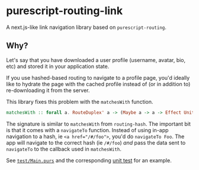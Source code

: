 # purescript-routing-link

A next.js-like link navigation library based on `purescript-routing`.

## Why?

Let's say that you have downloaded a user profile (username, avatar, bio, etc) and stored it in your application state.

If you use hashed-based routing to navigate to a profile page, you'd ideally like to hydrate the page with the cached profile instead of (or in addition to) re-downloading it from the server.

This library fixes this problem with the `matchesWith` function.

```purescript
matchesWith :: forall a. RouteDuplex' a -> (Maybe a -> a -> Effect Unit) -> Effect { unsubscribe :: Effect Unit, navigateTo :: a -> Effect Unit }
```

The signature is similar to `matchesWith` from `routing-hash`. The important bit is that it comes with a `navigateTo` function. Instead of using in-app navigation to a hash, ie `<a href="/#/foo">`, you'd do `navigateTo Foo`. The app will navigate to the correct hash (ie `/#/foo`) _and_ pass the data sent to `navigateTo` to the callback used in `matchesWith`.

See [`test/Main.purs`](test/Main.purs) and the corresponding [unit test](index.test.js) for an example.